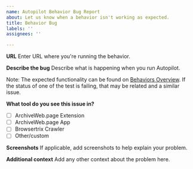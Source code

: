 ```yaml
---
name: Autopilot Behavior Bug Report
about: Let us know when a behavior isn't working as expected.
title: Behavior Bug
labels: ''
assignees: ''

---
```


**URL**
Enter URL where you're running the behavior.

**Describe the bug**
Describe what is happening when you run Autopilot.

Note: The expected functionality can be found on [Behaviors Overview](https://archiveweb.page/guide/features/behaviors).
If the status of one of the test is failing, that may be related and a similar issue.

**What tool do you see this issue in?**
- [ ] ArchiveWeb.page Extension
- [ ] ArchiveWeb.page App
- [ ] Browsertrix Crawler
- [ ] Other/custom

**Screenshots**
If applicable, add screenshots to help explain your problem.

**Additional context**
Add any other context about the problem here.
